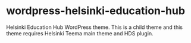# wordpress-helsinki-education-hub
Helsinki Education Hub WordPress theme. This is a child theme and this theme requires Helsinki Teema main theme and HDS plugin.
